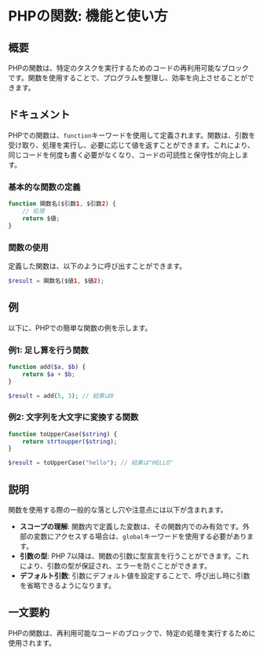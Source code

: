 <!--
Meta Description: # PHPの関数: 機能と使い方 ## 概要 PHPの関数は、特定のタスクを実行するためのコードの再利用可能なブロックです。関数を使用することで、プログラムを整理し、効率を向上させることができます。 ## ドキュメント PHPでの関数は、`function`キーワードを使用して定義されます。関数は、...
Meta Keywords: php, function, return, result, phpの関数は
-->

# PHPの関数: 機能と使い方

## 概要
PHPの関数は、特定のタスクを実行するためのコードの再利用可能なブロックです。関数を使用することで、プログラムを整理し、効率を向上させることができます。

## ドキュメント
PHPでの関数は、`function`キーワードを使用して定義されます。関数は、引数を受け取り、処理を実行し、必要に応じて値を返すことができます。これにより、同じコードを何度も書く必要がなくなり、コードの可読性と保守性が向上します。

### 基本的な関数の定義
```php
function 関数名($引数1, $引数2) {
    // 処理
    return $値;
}
```

### 関数の使用
定義した関数は、以下のように呼び出すことができます。
```php
$result = 関数名($値1, $値2);
```

## 例
以下に、PHPでの簡単な関数の例を示します。

### 例1: 足し算を行う関数
```php
function add($a, $b) {
    return $a + $b;
}

$result = add(5, 3); // 結果は8
```

### 例2: 文字列を大文字に変換する関数
```php
function toUpperCase($string) {
    return strtoupper($string);
}

$result = toUpperCase("hello"); // 結果は"HELLO"
```

## 説明
関数を使用する際の一般的な落とし穴や注意点には以下が含まれます。

- **スコープの理解**: 関数内で定義した変数は、その関数内でのみ有効です。外部の変数にアクセスする場合は、`global`キーワードを使用する必要があります。
- **引数の型**: PHP 7以降は、関数の引数に型宣言を行うことができます。これにより、引数の型が保証され、エラーを防ぐことができます。
- **デフォルト引数**: 引数にデフォルト値を設定することで、呼び出し時に引数を省略できるようになります。

## 一文要約
PHPの関数は、再利用可能なコードのブロックで、特定の処理を実行するために使用されます。